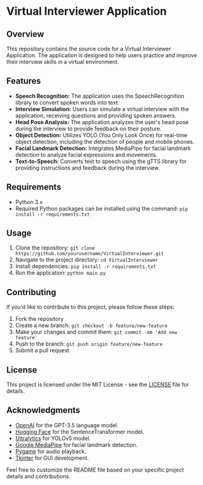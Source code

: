 
# Virtual Interviewer Application

## Overview
This repository contains the source code for a Virtual Interviewer Application. The application is designed to help users practice and improve their interview skills in a virtual environment.

## Features
- **Speech Recognition:** The application uses the SpeechRecognition library to convert spoken words into text.
- **Interview Simulation:** Users can simulate a virtual interview with the application, receiving questions and providing spoken answers.
- **Head Pose Analysis:** The application analyzes the user's head pose during the interview to provide feedback on their posture.
- **Object Detection:** Utilizes YOLO (You Only Look Once) for real-time object detection, including the detection of people and mobile phones.
- **Facial Landmark Detection:** Integrates MediaPipe for facial landmark detection to analyze facial expressions and movements.
- **Text-to-Speech:** Converts text to speech using the gTTS library for providing instructions and feedback during the interview.

## Requirements
- Python 3.x
- Required Python packages can be installed using the command: `pip install -r requirements.txt`

## Usage
1. Clone the repository: `git clone https://github.com/yourusername/VirtualInterviewer.git`
2. Navigate to the project directory: `cd VirtualInterviewer`
3. Install dependencies: `pip install -r requirements.txt`
4. Run the application: `python main.py`

## Contributing
If you'd like to contribute to this project, please follow these steps:
1. Fork the repository
2. Create a new branch: `git checkout -b feature/new-feature`
3. Make your changes and commit them: `git commit -am 'Add new feature'`
4. Push to the branch: `git push origin feature/new-feature`
5. Submit a pull request

## License
This project is licensed under the MIT License - see the [LICENSE](LICENSE) file for details.

## Acknowledgments
- [OpenAI](https://openai.com) for the GPT-3.5 language model.
- [Hugging Face](https://huggingface.co) for the SentenceTransformer model.
- [Ultralytics](https://github.com/ultralytics/yolov5) for YOLOv5 model.
- [Google MediaPipe](https://mediapipe.dev/) for facial landmark detection.
- [Pygame](https://www.pygame.org) for audio playback.
- [Tkinter](https://docs.python.org/3/library/tkinter.html) for GUI development.

Feel free to customize the README file based on your specific project details and contributions.
